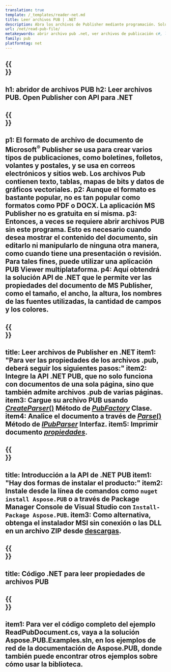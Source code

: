 ```yaml
---
translation: true
template: /_templates/reader-net.md
title: Leer archivos PUB | .NET
description: Abra los archivos de Publisher mediante programación. Solución de API .NET C# local para leer propiedades PUB. Úselo para integrarlo en su proyecto.
url: /net/read-pub-file/
metakeywords: abrir archivo pub .net, ver archivos de publicación c#, leer archivos de publicación, visor de publicación para c#, lector de formato de publicación, abridor de archivos de publicación
family: pub
platformtag: net
---
```


{{<section banner>}}
---
h1: abridor de archivos PUB
h2: Leer archivos PUB. Open Publisher con API para .NET
---

{{<section overview>}}
---
p1: El formato de archivo de documento de Microsoft<sup>®</sup> Publisher se usa para crear varios tipos de publicaciones, como boletines, folletos, volantes y postales, y se usa en correos electrónicos y sitios web. Los archivos Pub contienen texto, tablas, mapas de bits y datos de gráficos vectoriales.
p2: Aunque el formato es bastante popular, no es tan popular como formatos como PDF o DOCX. La aplicación MS Publisher no es gratuita en sí misma.
p3: Entonces, a veces se requiere abrir archivos PUB sin este programa. Esto es necesario cuando desea mostrar el contenido del documento, sin editarlo ni manipularlo de ninguna otra manera, como cuando tiene una presentación o revisión. Para tales fines, puede utilizar una aplicación PUB Viewer multiplataforma.
p4: Aquí obtendrá la solución API de .NET que le permite ver las propiedades del documento de MS Publisher, como el tamaño, el ancho, la altura, los nombres de las fuentes utilizadas, la cantidad de campos y los colores.
---

{{<section feature1>}}
---
title: Leer archivos de Publisher en .NET
item1: "Para ver las propiedades de los archivos .pub, deberá seguir los siguientes pasos:"
item2: Integre la API .NET PUB, que no solo funciona con documentos de una sola página, sino que también admite archivos .pub de varias páginas.
item3: Cargue su archivo PUB usando [*CreateParser*()](https://reference.aspose.com/pub/net/aspose.pub/pubfactory/createparser/) Método de [*PubFactory*](https://reference.aspose.com/pub/net/aspose.pub/pubfactory/) Clase.
item4: Analice el documento a través de [*Parse*()](https://reference.aspose.com/pub/net/aspose.pub/ipubparser/parse/) Método de [*IPubParser*](https://reference.aspose.com/pub/net/aspose.pub/ipubparser/) Interfaz.
item5: Imprimir documento [*propiedades*](https://reference.aspose.com/pub/net/aspose.pub/document/#properties).
---

{{<section feature2>}}
---
title: Introducción a la API de .NET PUB
item1: "Hay dos formas de instalar el producto:"
item2: Instale desde la línea de comandos como ```nuget install Aspose.PUB``` o a través de Package Manager Console de Visual Studio con ```Install-Package Aspose.PUB```.
item3: Como alternativa, obtenga el instalador MSI sin conexión o las DLL en un archivo ZIP desde [descargas](https://releases.aspose.com/pub/net/).
---

{{<section codeexample>}}
---
title: Código .NET para leer propiedades de archivos PUB
---

{{<section summary>}}
---
item1: Para ver el código completo del ejemplo ReadPubDocument.cs, vaya a la solución Aspose.PUB.Examples.sln, en los ejemplos de red de la documentación de Aspose.PUB, donde también puede encontrar otros ejemplos sobre cómo usar la biblioteca.
---